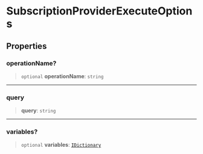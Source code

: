 # SubscriptionProviderExecuteOptions

## Properties

### operationName?

> `optional` **operationName**: `string`

***

### query

> **query**: `string`

***

### variables?

> `optional` **variables**: [`IDictionary`](../../../types/shared/type-aliases/IDictionary.md)
